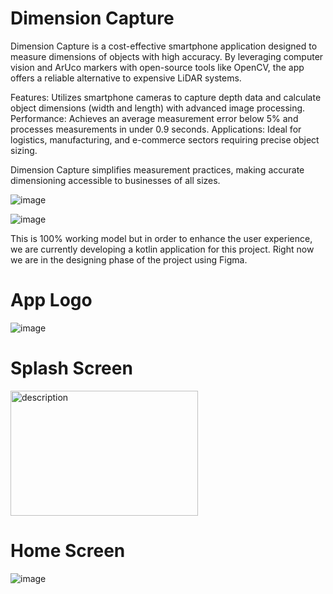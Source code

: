 # Dimension Capture

Dimension Capture is a cost-effective smartphone application designed to measure dimensions of objects with high accuracy. By leveraging computer vision and ArUco markers with open-source tools like OpenCV, the app offers a reliable alternative to expensive LiDAR systems.

Features: Utilizes smartphone cameras to capture depth data and calculate object dimensions (width and length) with advanced image processing.
Performance: Achieves an average measurement error below 5% and processes measurements in under 0.9 seconds.
Applications: Ideal for logistics, manufacturing, and e-commerce sectors requiring precise object sizing.

Dimension Capture simplifies measurement practices, making accurate dimensioning accessible to businesses of all sizes.

![image](https://github.com/user-attachments/assets/a747a97f-1005-4dc3-9242-3f7c821b04cf)

![image](https://github.com/user-attachments/assets/7e3d7383-6e47-45d4-a782-621a0549f919)

This is 100% working model but in order to enhance the user experience, we are currently developing a kotlin application for this project. 
Right now we are in the designing phase of the project using Figma.

# App Logo
![image](https://github.com/user-attachments/assets/b1ed68db-0960-4941-9cad-ff63e0b53c08)

# Splash Screen
<img src="https://github.com/user-attachments/assets/988561f4-2afb-4a80-bd49-60d8bfbb22eb" alt="description" width="300" height="200" />

# Home Screen
![image](https://github.com/user-attachments/assets/95485199-69ca-4fce-9e75-a36a16e5f3c9)
